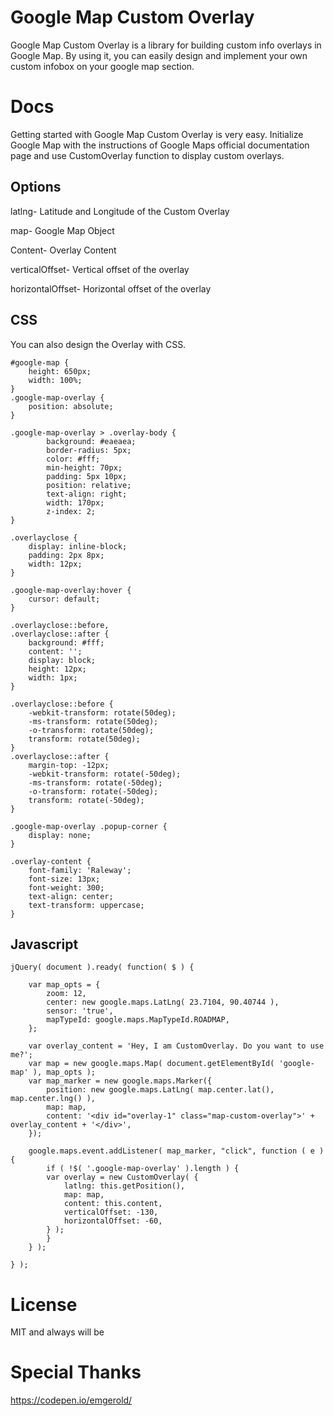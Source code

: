 # Google Map Custom Overlay
Google Map Custom Overlay is a library for building custom info overlays in Google Map. By using it, you can easily design and implement your own custom infobox on your google map section.

# Docs
Getting started with Google Map Custom Overlay is very easy. Initialize Google Map with the instructions of Google Maps official documentation page and use CustomOverlay function to display custom overlays.

## Options
latlng- Latitude and Longitude of the Custom Overlay

map- Google Map Object

Content- Overlay Content

verticalOffset- Vertical offset of the overlay

horizontalOffset- Horizontal offset of the overlay

## CSS
You can also design the Overlay with CSS.

	#google-map {
		height: 650px;
		width: 100%;
	}
	.google-map-overlay {
		position: absolute;
	}

	.google-map-overlay > .overlay-body {
	    	background: #eaeaea;
	    	border-radius: 5px;
	    	color: #fff;
	    	min-height: 70px;
	    	padding: 5px 10px;
	    	position: relative;
	    	text-align: right;
	    	width: 170px;
	    	z-index: 2;
	}

	.overlayclose {
		display: inline-block;
		padding: 2px 8px;
		width: 12px;
	}

	.google-map-overlay:hover {
		cursor: default;
	}

	.overlayclose::before,
	.overlayclose::after {
		background: #fff;
		content: '';
		display: block;
		height: 12px;
		width: 1px;
	}

	.overlayclose::before {
		-webkit-transform: rotate(50deg);
		-ms-transform: rotate(50deg);
		-o-transform: rotate(50deg);
		transform: rotate(50deg);
	}
	.overlayclose::after {
		margin-top: -12px;
		-webkit-transform: rotate(-50deg);
		-ms-transform: rotate(-50deg);
		-o-transform: rotate(-50deg);
		transform: rotate(-50deg);
	}

	.google-map-overlay .popup-corner {
		display: none;
	}

	.overlay-content {
		font-family: 'Raleway';
		font-size: 13px;
		font-weight: 300;
		text-align: center;
		text-transform: uppercase;
	}

## Javascript
	jQuery( document ).ready( function( $ ) {

		var map_opts = {
			zoom: 12,
			center: new google.maps.LatLng( 23.7104, 90.40744 ),
			sensor: 'true',
			mapTypeId: google.maps.MapTypeId.ROADMAP,
		};

		var overlay_content = 'Hey, I am CustomOverlay. Do you want to use me?';
		var map = new google.maps.Map( document.getElementById( 'google-map' ), map_opts );
		var map_marker = new google.maps.Marker({
			position: new google.maps.LatLng( map.center.lat(), map.center.lng() ),
			map: map,
			content: '<div id="overlay-1" class="map-custom-overlay">' + overlay_content + '</div>',
		});

		google.maps.event.addListener( map_marker, "click", function ( e ) {
			if ( !$( '.google-map-overlay' ).length ) {
			var overlay = new CustomOverlay( {
				latlng: this.getPosition(),
				map: map,
				content: this.content,
				verticalOffset: -130,
				horizontalOffset: -60,
			} );			
			}		
		} );

	} );
	
# License
MIT and always will be

# Special Thanks
https://codepen.io/emgerold/
